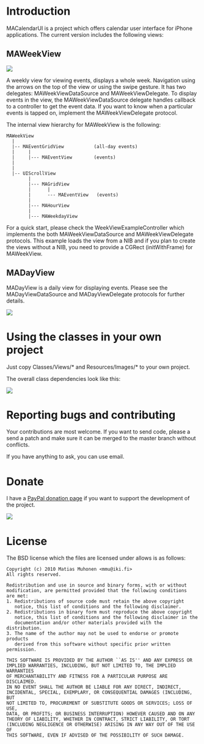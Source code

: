 Introduction
====================

MACalendarUI is a project which offers calendar user interface for iPhone applications.
The current version includes the following views:

MAWeekView
---------------------

![](http://muhonen.net/project/CalendarUI/weekview.png)

A weekly view for viewing events, displays a whole week. Navigation using the arrows on
the top of the view or using the swipe gesture. It has two delegates: MAWeekViewDataSource and
MAWeekViewDelegate. To display events in the view, the MAWeekViewDataSource delegate
handles callback to a controller to get the event data. If you want to know when a particular
events is tapped on, implement the MAWeekViewDelegate protocol.

The internal view hierarchy for MAWeekView is the following:

    MAWeekView
      |
      |-- MAEventGridView           (all-day events)
      |     |
      |     |--- MAEventView        (events)
      |
      |
      |-- UIScrollView
            |
            |--- MAGridView
            |      |
            |      --- MAEventView   (events)
            |
            |--- MAHourView
            |
            |--- MAWeekdayView

For a quick start, please check the WeekViewExampleController which implements the both
MAWeekViewDataSource and MAWeekViewDelegate protocols. This example loads the view
from a NIB and if you plan to create the views without a NIB, you need to provide
a CGRect (initWithFrame) for MAWeekView.

MADayView
---------------------

MADayView is a daily view for displaying events. Please see the MADayViewDataSource and
MADayViewDelegate protocols for further details.

![](http://muhonen.net/project/CalendarUI/dayview.png)

Using the classes in your own project
====================

Just copy Classes/Views/* and Resources/Images/* to your own project.

The overall class dependencies look like this:

![](http://muhonen.net/project/CalendarUI/classes.png)

Reporting bugs and contributing
====================

Your contributions are most welcome. If you want to send code, please a send
a patch and make sure it can be merged to the master branch without conflicts.

If you have anything to ask, you can use email.

Donate
====================

I have a [PayPal donation page](http://muhonen.net/donate/) if you want to support the development of the project.

[![](http://muhonen.net/donate/d.gif)](http://muhonen.net/donate/)

License
====================

The BSD license which the files are licensed under allows is as follows:

    Copyright (c) 2010 Matias Muhonen <mmu@iki.fi>
    All rights reserved.

    Redistribution and use in source and binary forms, with or without
    modification, are permitted provided that the following conditions
    are met:
    1. Redistributions of source code must retain the above copyright
       notice, this list of conditions and the following disclaimer.
    2. Redistributions in binary form must reproduce the above copyright
       notice, this list of conditions and the following disclaimer in the
       documentation and/or other materials provided with the distribution.
    3. The name of the author may not be used to endorse or promote products
       derived from this software without specific prior written permission.

    THIS SOFTWARE IS PROVIDED BY THE AUTHOR ``AS IS'' AND ANY EXPRESS OR
    IMPLIED WARRANTIES, INCLUDING, BUT NOT LIMITED TO, THE IMPLIED WARRANTIES
    OF MERCHANTABILITY AND FITNESS FOR A PARTICULAR PURPOSE ARE DISCLAIMED.
    IN NO EVENT SHALL THE AUTHOR BE LIABLE FOR ANY DIRECT, INDIRECT,
    INCIDENTAL, SPECIAL, EXEMPLARY, OR CONSEQUENTIAL DAMAGES (INCLUDING, BUT
    NOT LIMITED TO, PROCUREMENT OF SUBSTITUTE GOODS OR SERVICES; LOSS OF USE,
    DATA, OR PROFITS; OR BUSINESS INTERRUPTION) HOWEVER CAUSED AND ON ANY
    THEORY OF LIABILITY, WHETHER IN CONTRACT, STRICT LIABILITY, OR TORT
    (INCLUDING NEGLIGENCE OR OTHERWISE) ARISING IN ANY WAY OUT OF THE USE OF
    THIS SOFTWARE, EVEN IF ADVISED OF THE POSSIBILITY OF SUCH DAMAGE.
